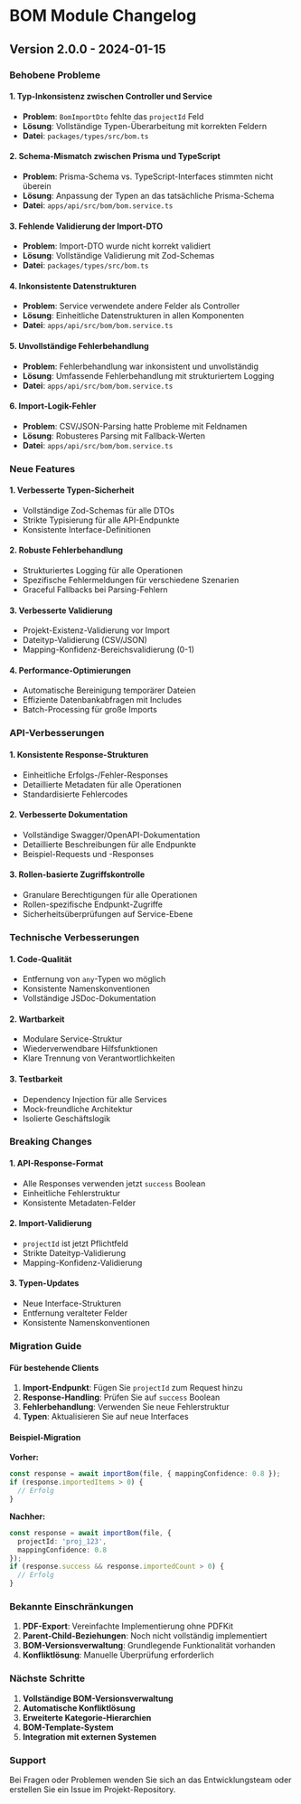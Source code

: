 # BOM Module Changelog

## Version 2.0.0 - 2024-01-15

### Behobene Probleme

#### 1. Typ-Inkonsistenz zwischen Controller und Service
- **Problem**: `BomImportDto` fehlte das `projectId` Feld
- **Lösung**: Vollständige Typen-Überarbeitung mit korrekten Feldern
- **Datei**: `packages/types/src/bom.ts`

#### 2. Schema-Mismatch zwischen Prisma und TypeScript
- **Problem**: Prisma-Schema vs. TypeScript-Interfaces stimmten nicht überein
- **Lösung**: Anpassung der Typen an das tatsächliche Prisma-Schema
- **Datei**: `apps/api/src/bom/bom.service.ts`

#### 3. Fehlende Validierung der Import-DTO
- **Problem**: Import-DTO wurde nicht korrekt validiert
- **Lösung**: Vollständige Validierung mit Zod-Schemas
- **Datei**: `packages/types/src/bom.ts`

#### 4. Inkonsistente Datenstrukturen
- **Problem**: Service verwendete andere Felder als Controller
- **Lösung**: Einheitliche Datenstrukturen in allen Komponenten
- **Datei**: `apps/api/src/bom/bom.service.ts`

#### 5. Unvollständige Fehlerbehandlung
- **Problem**: Fehlerbehandlung war inkonsistent und unvollständig
- **Lösung**: Umfassende Fehlerbehandlung mit strukturiertem Logging
- **Datei**: `apps/api/src/bom/bom.service.ts`

#### 6. Import-Logik-Fehler
- **Problem**: CSV/JSON-Parsing hatte Probleme mit Feldnamen
- **Lösung**: Robusteres Parsing mit Fallback-Werten
- **Datei**: `apps/api/src/bom/bom.service.ts`

### Neue Features

#### 1. Verbesserte Typen-Sicherheit
- Vollständige Zod-Schemas für alle DTOs
- Strikte Typisierung für alle API-Endpunkte
- Konsistente Interface-Definitionen

#### 2. Robuste Fehlerbehandlung
- Strukturiertes Logging für alle Operationen
- Spezifische Fehlermeldungen für verschiedene Szenarien
- Graceful Fallbacks bei Parsing-Fehlern

#### 3. Verbesserte Validierung
- Projekt-Existenz-Validierung vor Import
- Dateityp-Validierung (CSV/JSON)
- Mapping-Konfidenz-Bereichsvalidierung (0-1)

#### 4. Performance-Optimierungen
- Automatische Bereinigung temporärer Dateien
- Effiziente Datenbankabfragen mit Includes
- Batch-Processing für große Imports

### API-Verbesserungen

#### 1. Konsistente Response-Strukturen
- Einheitliche Erfolgs-/Fehler-Responses
- Detaillierte Metadaten für alle Operationen
- Standardisierte Fehlercodes

#### 2. Verbesserte Dokumentation
- Vollständige Swagger/OpenAPI-Dokumentation
- Detaillierte Beschreibungen für alle Endpunkte
- Beispiel-Requests und -Responses

#### 3. Rollen-basierte Zugriffskontrolle
- Granulare Berechtigungen für alle Operationen
- Rollen-spezifische Endpunkt-Zugriffe
- Sicherheitsüberprüfungen auf Service-Ebene

### Technische Verbesserungen

#### 1. Code-Qualität
- Entfernung von `any`-Typen wo möglich
- Konsistente Namenskonventionen
- Vollständige JSDoc-Dokumentation

#### 2. Wartbarkeit
- Modulare Service-Struktur
- Wiederverwendbare Hilfsfunktionen
- Klare Trennung von Verantwortlichkeiten

#### 3. Testbarkeit
- Dependency Injection für alle Services
- Mock-freundliche Architektur
- Isolierte Geschäftslogik

### Breaking Changes

#### 1. API-Response-Format
- Alle Responses verwenden jetzt `success` Boolean
- Einheitliche Fehlerstruktur
- Konsistente Metadaten-Felder

#### 2. Import-Validierung
- `projectId` ist jetzt Pflichtfeld
- Strikte Dateityp-Validierung
- Mapping-Konfidenz-Validierung

#### 3. Typen-Updates
- Neue Interface-Strukturen
- Entfernung veralteter Felder
- Konsistente Namenskonventionen

### Migration Guide

#### Für bestehende Clients

1. **Import-Endpunkt**: Fügen Sie `projectId` zum Request hinzu
2. **Response-Handling**: Prüfen Sie auf `success` Boolean
3. **Fehlerbehandlung**: Verwenden Sie neue Fehlerstruktur
4. **Typen**: Aktualisieren Sie auf neue Interfaces

#### Beispiel-Migration

**Vorher:**
```typescript
const response = await importBom(file, { mappingConfidence: 0.8 });
if (response.importedItems > 0) {
  // Erfolg
}
```

**Nachher:**
```typescript
const response = await importBom(file, { 
  projectId: 'proj_123',
  mappingConfidence: 0.8 
});
if (response.success && response.importedCount > 0) {
  // Erfolg
}
```

### Bekannte Einschränkungen

1. **PDF-Export**: Vereinfachte Implementierung ohne PDFKit
2. **Parent-Child-Beziehungen**: Noch nicht vollständig implementiert
3. **BOM-Versionsverwaltung**: Grundlegende Funktionalität vorhanden
4. **Konfliktlösung**: Manuelle Überprüfung erforderlich

### Nächste Schritte

1. **Vollständige BOM-Versionsverwaltung**
2. **Automatische Konfliktlösung**
3. **Erweiterte Kategorie-Hierarchien**
4. **BOM-Template-System**
5. **Integration mit externen Systemen**

### Support

Bei Fragen oder Problemen wenden Sie sich an das Entwicklungsteam oder erstellen Sie ein Issue im Projekt-Repository.
